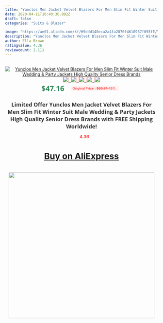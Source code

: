 ```yaml
---
title: "Yunclos Men Jacket Velvet Blazers For Men Slim Fit Winter Suit Male Wedding & Party Jackets High Quality Senior Dress Brands"
date: 2020-04-11T10:40:36.892Z
draft: false
categories: "Suits & Blazer"

image: "https://ae01.alicdn.com/kf/H9ddd140eca2a4fa2870f4610937f055fE/Yunclos-Men-Jacket-Velvet-Blazers-For-Men-Slim-Fit-Winter-Suit-Male-Wedding-Party-Jackets-High.jpg"
description: "Yunclos Men Jacket Velvet Blazers For Men Slim Fit Winter Suit Male Wedding & Party Jackets High Quality Senior Dress Brands"
author: Ella Brown
ratingvalue: 4.36
reviewcount: 2.111
---
```

<br>
<div style="text-align: center;">
<a href="https://s.click.aliexpress.com/e/_A0svel" target="_blank" rel="nofollow noopener noreferrer"><img alt="Yunclos Men Jacket Velvet Blazers For Men Slim Fit Winter Suit Male Wedding & Party Jackets High Quality Senior Dress Brands" class="magnifier-image" src="https://ae01.alicdn.com/kf/H9ddd140eca2a4fa2870f4610937f055fE/Yunclos-Men-Jacket-Velvet-Blazers-For-Men-Slim-Fit-Winter-Suit-Male-Wedding-Party-Jackets-High.jpg_640x640.jpg">
<br>
<img style="border:1px solid salmon" src="https://ae01.alicdn.com/kf/H9ddd140eca2a4fa2870f4610937f055fE/Yunclos-Men-Jacket-Velvet-Blazers-For-Men-Slim-Fit-Winter-Suit-Male-Wedding-Party-Jackets-High.jpg_120x120.jpg">&nbsp;&nbsp;<img style="border:1px solid salmon" src="https://ae01.alicdn.com/kf/H76d717a519c24fdda89562fdaf0b0ae5M/Yunclos-Men-Jacket-Velvet-Blazers-For-Men-Slim-Fit-Winter-Suit-Male-Wedding-Party-Jackets-High.jpg_120x120.jpg">&nbsp;&nbsp;<img style="border:1px solid salmon" src="https://ae01.alicdn.com/kf/H267cd19be306490aa06029ab14941bf38/Yunclos-Men-Jacket-Velvet-Blazers-For-Men-Slim-Fit-Winter-Suit-Male-Wedding-Party-Jackets-High.jpg_120x120.jpg">&nbsp;&nbsp;<img style="border:1px solid salmon" src="https://ae01.alicdn.com/kf/Hb5fcd0915d1e4cedaf118e4c788102da8/Yunclos-Men-Jacket-Velvet-Blazers-For-Men-Slim-Fit-Winter-Suit-Male-Wedding-Party-Jackets-High.jpg_120x120.jpg">&nbsp;&nbsp;<img style="border:1px solid salmon" src="https://ae01.alicdn.com/kf/H5b91394ca3244eae93851bea469a092ev/Yunclos-Men-Jacket-Velvet-Blazers-For-Men-Slim-Fit-Winter-Suit-Male-Wedding-Party-Jackets-High.jpg_120x120.jpg"></a></div><br0>
<div style="text-align: center;"><span style="background-color: white; border: 0px; box-sizing: border-box; color: seagreen; display: inline-block; font-family: &quot;open sans&quot; , &quot;arial&quot; , &quot;helvetica&quot; , sans-serif , &quot;heiti&quot;; font-size: 24px; font-stretch: inherit; font-weight: 700; line-height: inherit; margin: 0px 10px 0px 0px; padding: 0px; vertical-align: middle;">$47.16 </span>
<span style="background: rgb(255 , 241 , 241); border-radius: 3px; border: 0px; box-sizing: border-box; color: #ff4747; display: inline-block; font-family: inherit; font-size: 12px; font-stretch: inherit; font-style: inherit; font-variant: inherit; font-weight: 600; line-height: inherit; margin: 0px; padding: 2px 5px; transform: scale(0.9); vertical-align: middle;">Original Price : <b style="text-decoration: line-through;">$85.74 </b> 45%&nbsp;&nbsp;</span></div>
<h1 style="color: #333333; display: inline-block; font-family: &quot;open sans&quot; , &quot;arial&quot; , &quot;helvetica&quot; , sans-serif , &quot;heiti&quot;; font-size: 18px; font-stretch: inherit; font-weight: 700; text-align: center;">Limited Offer Yunclos Men Jacket Velvet Blazers For Men Slim Fit Winter Suit Male Wedding & Party Jackets High Quality Senior Dress Brands with FREE Shipping Worldwide!</h1>
<div style="color: #ff4747; text-align: center;">
<img src="https://4.bp.blogspot.com/-M0ZcTcb-5uY/XleCXlxnR4I/AAAAAAAAAEc/OrjgMkXV1oMQFaCRZj5HQwOCBcu3w1FegCPcBGAYYCw/s1600/star.png" style="height: 15px;">&nbsp;<b>4.36</b></div>
<div class="button_cont" align="center"><a class="buynow_a" href="https://s.click.aliexpress.com/e/_A0svel" target="_blank" rel="nofollow noopener noreferrer"><H1>Buy on AliExpress</H1></a></div><br>
<div class="separator" style="clear: both; text-align: center;">
<img src="https://lh3.googleusercontent.com/-pTy5HemUv9M/XlePHvY0dAI/AAAAAAAAAE4/0nX5iRUoIWY8eMW9Dpxeirr157OZliDIgCLcBGAsYHQ/s1600/badge.gif" width="480">
</div>
